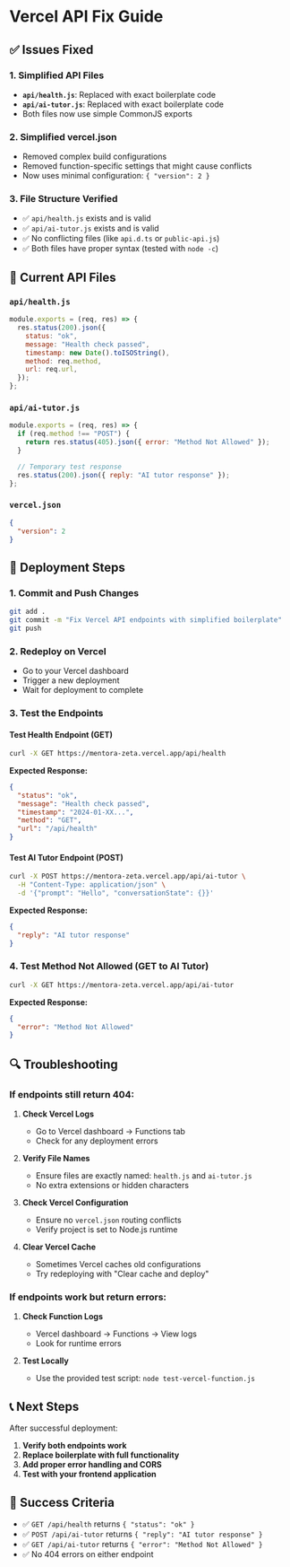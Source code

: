 # Vercel API Fix Guide

## ✅ Issues Fixed

### 1. **Simplified API Files**
- **`api/health.js`**: Replaced with exact boilerplate code
- **`api/ai-tutor.js`**: Replaced with exact boilerplate code
- Both files now use simple CommonJS exports

### 2. **Simplified vercel.json**
- Removed complex build configurations
- Removed function-specific settings that might cause conflicts
- Now uses minimal configuration: `{ "version": 2 }`

### 3. **File Structure Verified**
- ✅ `api/health.js` exists and is valid
- ✅ `api/ai-tutor.js` exists and is valid
- ✅ No conflicting files (like `api.d.ts` or `public-api.js`)
- ✅ Both files have proper syntax (tested with `node -c`)

## 📁 Current API Files

### `api/health.js`
```javascript
module.exports = (req, res) => {
  res.status(200).json({
    status: "ok",
    message: "Health check passed",
    timestamp: new Date().toISOString(),
    method: req.method,
    url: req.url,
  });
};
```

### `api/ai-tutor.js`
```javascript
module.exports = (req, res) => {
  if (req.method !== "POST") {
    return res.status(405).json({ error: "Method Not Allowed" });
  }

  // Temporary test response
  res.status(200).json({ reply: "AI tutor response" });
};
```

### `vercel.json`
```json
{
  "version": 2
}
```

## 🚀 Deployment Steps

### 1. **Commit and Push Changes**
```bash
git add .
git commit -m "Fix Vercel API endpoints with simplified boilerplate"
git push
```

### 2. **Redeploy on Vercel**
- Go to your Vercel dashboard
- Trigger a new deployment
- Wait for deployment to complete

### 3. **Test the Endpoints**

#### Test Health Endpoint (GET)
```bash
curl -X GET https://mentora-zeta.vercel.app/api/health
```

**Expected Response:**
```json
{
  "status": "ok",
  "message": "Health check passed",
  "timestamp": "2024-01-XX...",
  "method": "GET",
  "url": "/api/health"
}
```

#### Test AI Tutor Endpoint (POST)
```bash
curl -X POST https://mentora-zeta.vercel.app/api/ai-tutor \
  -H "Content-Type: application/json" \
  -d '{"prompt": "Hello", "conversationState": {}}'
```

**Expected Response:**
```json
{
  "reply": "AI tutor response"
}
```

### 4. **Test Method Not Allowed (GET to AI Tutor)**
```bash
curl -X GET https://mentora-zeta.vercel.app/api/ai-tutor
```

**Expected Response:**
```json
{
  "error": "Method Not Allowed"
}
```

## 🔍 Troubleshooting

### If endpoints still return 404:

1. **Check Vercel Logs**
   - Go to Vercel dashboard → Functions tab
   - Check for any deployment errors

2. **Verify File Names**
   - Ensure files are exactly named: `health.js` and `ai-tutor.js`
   - No extra extensions or hidden characters

3. **Check Vercel Configuration**
   - Ensure no `vercel.json` routing conflicts
   - Verify project is set to Node.js runtime

4. **Clear Vercel Cache**
   - Sometimes Vercel caches old configurations
   - Try redeploying with "Clear cache and deploy"

### If endpoints work but return errors:

1. **Check Function Logs**
   - Vercel dashboard → Functions → View logs
   - Look for runtime errors

2. **Test Locally**
   - Use the provided test script: `node test-vercel-function.js`

## 📞 Next Steps

After successful deployment:

1. **Verify both endpoints work**
2. **Replace boilerplate with full functionality**
3. **Add proper error handling and CORS**
4. **Test with your frontend application**

## 🎯 Success Criteria

- ✅ `GET /api/health` returns `{ "status": "ok" }`
- ✅ `POST /api/ai-tutor` returns `{ "reply": "AI tutor response" }`
- ✅ `GET /api/ai-tutor` returns `{ "error": "Method Not Allowed" }`
- ✅ No 404 errors on either endpoint 